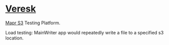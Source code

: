 # [Veresk](https://en.wikipedia.org/wiki/Veresk_Bridge)

[Mapr S3](https://mapr.com/docs/61/MapRObjectStore/MapRObjectStorewithS3-compatibleAPI.html) Testing Platform.

Load testing: MainWriter app would repeatedly write a file to a specified s3 location.
